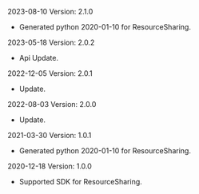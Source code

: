 2023-08-10 Version: 2.1.0
- Generated python 2020-01-10 for ResourceSharing.

2023-05-18 Version: 2.0.2
- Api Update.

2022-12-05 Version: 2.0.1
- Update.

2022-08-03 Version: 2.0.0
- Update.

2021-03-30 Version: 1.0.1
- Generated python 2020-01-10 for ResourceSharing.

2020-12-18 Version: 1.0.0
- Supported SDK for ResourceSharing.

